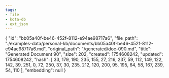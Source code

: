 ```yaml
---
tags:
- file
- kota-db
- ext_json
---
```

{
  "id": "bb05a40f-be46-452f-8112-e94ae98717a6",
  "file_path": "./examples-data/personal-kb/documents/bb05a40f-be46-452f-8112-e94ae98717a6.md",
  "original_path": "/generated/doc-090.md",
  "title": "Generated Document 90",
  "size": 202,
  "created": 1754608242,
  "updated": 1754608242,
  "hash": [
    33,
    179,
    190,
    235,
    155,
    27,
    216,
    237,
    59,
    112,
    149,
    122,
    142,
    39,
    251,
    0,
    72,
    250,
    37,
    30,
    235,
    212,
    120,
    200,
    95,
    195,
    64,
    58,
    167,
    239,
    54,
    110
  ],
  "embedding": null
}